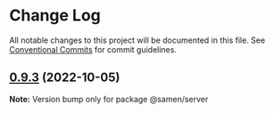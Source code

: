 # Change Log

All notable changes to this project will be documented in this file.
See [Conventional Commits](https://conventionalcommits.org) for commit guidelines.

## [0.9.3](https://github.com/samen-io/samen/compare/v0.9.3-rc.3...v0.9.3) (2022-10-05)

**Note:** Version bump only for package @samen/server
